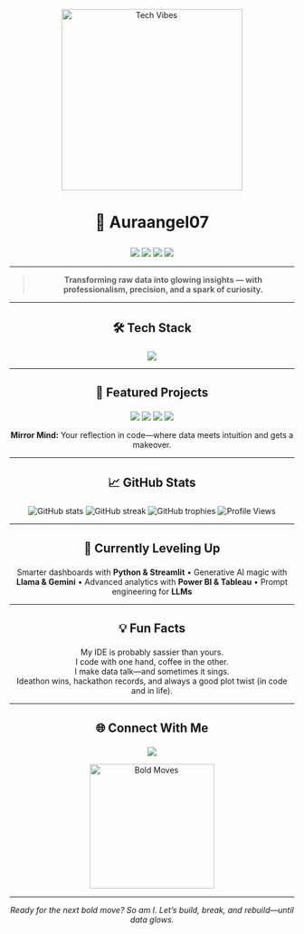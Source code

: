 <p align="center">
  <img src="https://media.giphy.com/media/U3qYN8S0j3bpK/giphy.gif" width="320" alt="Tech Vibes"/>
</p>

# <p align="center">👑 Auraangel07</p>

<p align="center">
  <img src="https://img.shields.io/badge/Ideathon%20Winner-%F0%9F%8E%89-purple?style=for-the-badge" />
  <img src="https://img.shields.io/badge/Hackathon%20Hero-%F0%9F%94%A5-blueviolet?style=for-the-badge" />
  <img src="https://img.shields.io/badge/Data%20Analyst-%F0%9F%92%AC-teal?style=for-the-badge" />
  <img src="https://img.shields.io/badge/AI%20Explorer-%F0%9F%A4%96-ff69b4?style=for-the-badge" />
</p>

---

> <p align="center"><b>Transforming raw data into glowing insights — with professionalism, precision, and a spark of curiosity.</b></p>

---

## <p align="center">🛠️ Tech Stack</p>
<p align="center">
  <img src="https://skillicons.dev/icons?i=python,java,cpp,html,css,js,github,vscode,mysql,pandas,numpy,powerbi,tableau,excel,openai,gpt,google,streamlit,fastapi,flask,scikit-learn,tensorflow,keras" />
</p>

---

## <p align="center">🌟 Featured Projects</p>
<p align="center">
  <a href="https://github.com/Auraangel07/Customer-Churn-Prediction-Telecom-"><img src="https://img.shields.io/badge/Customer%20Churn%20Prediction-🧲-blue?style=for-the-badge" /></a>
  <a href="https://github.com/Auraangel07/Internshiptask8"><img src="https://img.shields.io/badge/Internship%20Task%208-🎯-green?style=for-the-badge" /></a>
  <a href="https://github.com/Auraangel07/internshiptask7"><img src="https://img.shields.io/badge/Internship%20Task%207-🕵️‍♀️-yellow?style=for-the-badge" /></a>
  <a href="https://github.com/Auraangel07/internshiptask6"><img src="https://img.shields.io/badge/Internship%20Task%206-🛡️-orange?style=for-the-badge" /></a>
</p>
<p align="center"><b>Mirror Mind:</b> Your reflection in code—where data meets intuition and gets a makeover.</p>

---

## <p align="center">📈 GitHub Stats</p>
<p align="center">
  <img src="https://github-readme-stats.vercel.app/api?username=Auraangel07&show_icons=true&theme=radical&count_private=true" alt="GitHub stats" />
  <img src="https://github-readme-streak-stats.herokuapp.com/?user=Auraangel07&theme=radical" alt="GitHub streak" />
  <img src="https://github-profile-trophy.vercel.app/?username=Auraangel07&theme=radical&row=1&column=7" alt="GitHub trophies" />
  <img src="https://komarev.com/ghpvc/?username=Auraangel07&style=for-the-badge" alt="Profile Views"/>
</p>

---

## <p align="center">🚀 Currently Leveling Up</p>
<p align="center">
  Smarter dashboards with <b>Python & Streamlit</b> • Generative AI magic with <b>Llama & Gemini</b> • Advanced analytics with <b>Power BI & Tableau</b> • Prompt engineering for <b>LLMs</b>
</p>

---

## <p align="center">💡 Fun Facts</p>
<p align="center">
  My IDE is probably sassier than yours.<br>
  I code with one hand, coffee in the other.<br>
  I make data talk—and sometimes it sings.<br>
  Ideathon wins, hackathon records, and always a good plot twist (in code and in life).
</p>

---

## <p align="center">🌐 Connect With Me</p>
<p align="center">
  <a href="https://www.linkedin.com/in/angel-suri-89a01a278?utm_source=share&utm_campaign=share_via&utm_content=profile&utm_medium=android_app">
    <img src="https://img.shields.io/badge/LinkedIn-Angel%20Suri-blue?logo=linkedin&logoColor=white&style=for-the-badge" />
  </a>
</p>

<p align="center">
  <img src="https://media.giphy.com/media/1n4GYfQvUQ7uDDGXS3/giphy.gif" width="220" alt="Bold Moves"/>
</p>

---

<p align="center"><i>Ready for the next bold move? So am I. Let’s build, break, and rebuild—until data glows.</i></p>
